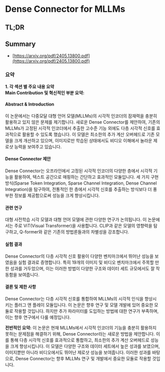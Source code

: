 # Dense Connector for MLLMs
## TL;DR
## Summary
- [https://arxiv.org/pdf/2405.13800.pdf](https://arxiv.org/pdf/2405.13800.pdf)

### 요약

**1. 각 섹션 별 주요 내용 요약**   
**Main Contribution 및 혁신적인 부분 요약:**  

#### Abstract & Introduction
이 논문에서는 다중모달 대형 언어 모델(MLLMs)의 시각적 인코더의 잠재력을 충분히 활용하고 있지 않은 문제를 제기합니다. 새로운 Dense Connector를 제안하여, 기존의 MLLMs가 고정된 시각적 인코더에서 추출한 고수준 기능 외에도 다층 시각적 신호를 효과적으로 활용할 수 있도록 했습니다. 이 모델은 최소한의 추가 계산 오버헤드로 기존 모델을 크게 개선하고 있으며, 이미지로만 학습된 상태에서도 비디오 이해에서 놀라운 제로샷 능력을 보여주고 있습니다.

#### Dense Connector 제안
Dense Connector는 오프라인에서 고정된 시각적 인코더의 다양한 층에서 시각적 기능을 활용하여, 텍스트 공간으로 매핑하는 간단하고 효과적인 모듈입니다. 세 가지 구현 방식(Sparse Token Integration, Sparse Channel Integration, Dense Channel Integration)을 탐구하여, 전통적인 한 층에서 시각적 신호를 추출하는 방식보다 더 풍부한 정보를 제공함으로써 성능을 크게 향상시킵니다.

#### 관련 연구
대형 사전학습 시각 모델과 대형 언어 모델에 관한 다양한 연구가 논의됩니다. 이 논문에서는 주로 ViT(Visual Transformer)을 사용합니다. CLIP과 같은 모델의 영향력을 탐구하고, Q-former와 같은 기존의 방법론들과의 차별성을 강조합니다.

#### 실험 결과
Dense Connector의 다층 시각적 신호 활용이 다양한 벤치마크에서 뛰어난 성능을 보였음을 실험 결과로 증명합니다. 특히 19개의 이미지 및 비디오 벤치마크에서 주목할 만한 성과를 거두었으며, 이는 이러한 방법이 다양한 구조와 데이터 세트 규모에서도 잘 작동함을 보여줍니다.

#### 결론 및 제한 사항
Dense Connector는 다층 시각적 신호를 통합하여 MLLMs의 시각적 인식을 향상시키는 플러그 앤 플레이 모듈입니다. 이 논문은 향후 연구 및 모델 개발에 있어 중요한 모듈로 작용할 것입니다. 하지만 추가 파라미터를 도입하는 방법에 대한 연구가 부족하며, 이는 향후 연구에서 다룰 예정입니다.

**전반적인 요약:**
이 논문은 현재 MLLMs에서 시각적 인코더의 기능을 충분히 활용하지 못하는 문제점을 해결하기 위해, Dense Connector라는 새로운 방법을 제안합니다. 이를 통해 다층 시각적 신호를 효과적으로 통합하고, 최소한의 추가 계산 오버헤드로 성능을 크게 향상시킵니다. 이 모델은 다양한 구조와 데이터 세트에서 높은 성과를 보였으며, 이미지뿐만 아니라 비디오에서도 뛰어난 제로샷 성능을 보여줍니다. 이러한 성과를 바탕으로, Dense Connector는 향후 MLLMs 연구 및 개발에서 중요한 모듈로 작용할 것입니다.
